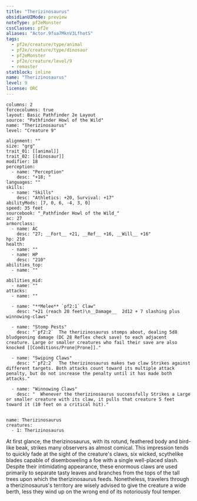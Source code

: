 ```yaml
---
title: "Therizinosaurus"
obsidianUIMode: preview
noteType: pf2eMonster
cssClasses: pf2e
aliases: "Actor.9fua7MknV3LfhotS" 
tags:
  - pf2e/creature/type/animal
  - pf2e/creature/type/dinosaur
  - pf2eMonster
  - pf2e/creature/level/9
  - remaster
statblock: inline
name: "Therizinosaurus"
level: 9
license: ORC
---
```


```statblock
columns: 2
forcecolumns: true
layout: Basic Pathfinder 2e Layout
source: "Pathfinder Howl of the Wild"
name: "Therizinosaurus"
level: "Creature 9"

alignment: ""
size: "grg"
trait_01: [[animal]]
trait_02: [[dinosaur]]
modifier: 18
perception:
  - name: "Perception"
    desc: "+18; "
languages: ""
skills:
  - name: "Skills"
    desc: "Athletics: +20, Survival: +17"
abilityMods: [7, 0, 6, -4, 3, 0]
speed: 35 feet
sourcebook: "_Pathfinder Howl of the Wild_"
ac: 27
armorclass:
  - name: AC
    desc: "27; __Fort__ +21, __Ref__ +16, __Will__ +16"
hp: 210
health:
  - name: ""
  - name: HP
    desc: "210"
abilities_top:
  - name: ""

abilities_mid:
  - name: ""
attacks:
  - name: ""

  - name: "**Melee** `pf2:1` Claw"
    desc: "+21 (reach 20 feet)\n__Damage__  2d12 + 7 slashing plus winnowing-claws"

  - name: "Stomp Pests"
    desc: "`pf2:2`  The therizinosaurus stomps about, dealing 5d8 bludgeoning damage (DC 28 Reflex check save) to each adjacent creature. Large or smaller creatures who fail their save are also knocked [[Conditions/Prone|Prone]]."

  - name: "Swiping Claws"
    desc: "`pf2:2`  The therizinosaurus makes two claw Strikes against different targets. Both attacks count toward its multiple attack penalty, but do not increase the penalty until it has made both attacks."

  - name: "Winnowing Claws"
    desc: "  Whenever the therizinosaurus successfully Strikes a Large or smaller creature with its claw, it pulls that creature 5 feet toward it (10 feet on a critical hit)."
 
```

```encounter-table
name: Therizinosaurus
creatures:
  - 1: Therizinosaurus
```



At first glance, the therizinosaurus, with its rotund, feathered body and bird-like beak, strikes many observers as almost comical. This impression tends to quickly fade at the sight of the creature's claws, six wicked, scythelike blades capable of disemboweling a foe with a single well-placed slash. Despite their intimidating appearance, these enormous claws are used primarily to separate tasty leaves and branches from the tops of the tall trees upon which the therizinosaurus feeds. Nonetheless, travelers through a therizinosaurus's territory are wisely advised to give the creature a wide berth, less they wind up on the wrong end of its notoriously foul temper.
